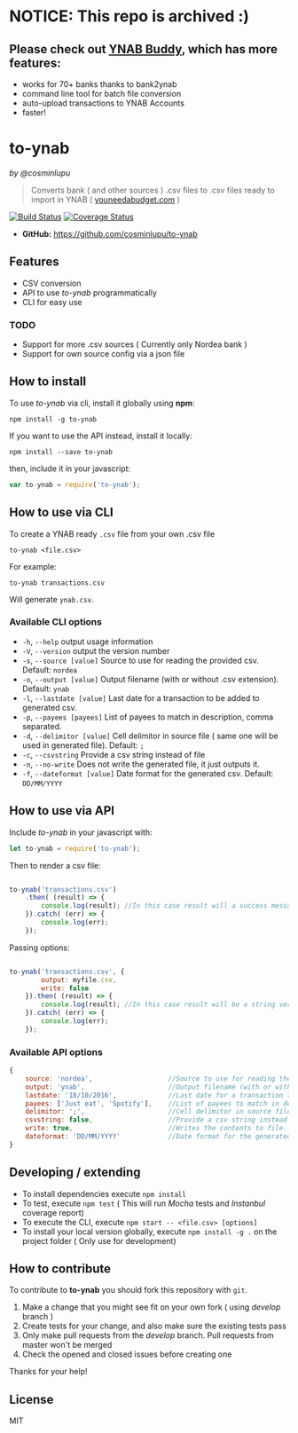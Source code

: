# NOTICE: This repo is archived :)
## Please check out [YNAB Buddy](https://npmjs.org/package/ynab-buddy), which has more features:
 * works for 70+ banks thanks to bank2ynab
 * command line tool for batch file conversion
 * auto-upload transactions to YNAB Accounts
 * faster!

to-ynab
====
_by @cosminlupu_

> Converts bank ( and other sources ) .csv files to .csv files ready to import in YNAB ( [youneedabudget.com](https://youneedabudget.com/) ) 

[![Build Status](https://travis-ci.org/cosminlupu/to-ynab.svg?branch=master)](https://travis-ci.org/cosminlupu/to-ynab) [![Coverage Status](https://coveralls.io/repos/github/cosminlupu/to-ynab/badge.svg?branch=master)](https://coveralls.io/github/cosminlupu/to-ynab?branch=master)

* **GitHub:** <https://github.com/cosminlupu/to-ynab>

## Features
* CSV conversion
* API to use _to-ynab_ programmatically
* CLI for easy use

### TODO

* Support for more .csv sources ( Currently only Nordea bank )
* Support for own source config via a json file

## How to install
To use _to-ynab_ via cli, install it globally using **npm**:
```
npm install -g to-ynab
```

If you want to use the API instead, install it locally:
```
npm install --save to-ynab
```

then, include it in your javascript:
```js
var to-ynab = require('to-ynab');
```

## How to use via CLI
To create a YNAB ready `.csv` file from your own .csv file
```
to-ynab <file.csv>
```
For example:
```
to-ynab transactions.csv
```
Will generate `ynab.csv`.

### Available CLI options
* `-h`, `--help`                output usage information
* `-V`, `--version`             output the version number
* `-s`, `--source [value]`      Source to use for reading the provided csv. Default: `nordea`
* `-o`, `--output [value]`      Output filename (with or without .csv extension). Default: `ynab`
* `-l`, `--lastdate [value]`    Last date for a transaction to be added to generated csv.
* `-p`, `--payees [payees]`     List of payees to match in description, comma separated.
* `-d`, `--delimitor [value]`   Cell delimitor in source file ( same one will be used in generated file). Default: `;`
* `-c`, `--csvstring`           Provide a csv string instead of file
* `-n`, `--no-write`            Does not write the generated file, it just outputs it.
* `-f`, `--dateformat [value]`  Date format for the generated csv. Default: `DD/MM/YYYY`



## How to use via API
Include _to-ynab_ in your javascript with:
```js
let to-ynab = require('to-ynab');
```

Then to render a csv file:
```js

to-ynab('transactions.csv')
    .then( (result) => {
        console.log(result); //In this case result will a success message with the location of the generated file
    }).catch( (err) => {
        console.log(err);
    });
```

Passing options:
```js

to-ynab('transactions.csv', {
        output: myfile.csv,
        write: false
    }).then( (result) => {
        console.log(result); //In this case result will be a string version of the generated file
    }).catch( (err) => {
        console.log(err);
    });
```

### Available API options
```js
{
    source: 'nordea',                   //Source to use for reading the provided csv. Default: _nordea_
    output: 'ynab',                     //Output filename (with or without .csv extension). Default: _ynab_
    lastdate: '18/10/2016',             //Last date for a transaction to be added to generated csv.
    payees: ['Just eat', 'Spotify'],    //List of payees to match in description, comma separated.
    delimitor: ';',                     //Cell delimitor in source file ( same one will be used in generated file). Default: _;_
    csvstring: false,                   //Provide a csv string instead of file
    write: true,                        //Writes the contents to file. Default: _true_
    dateformat: 'DD/MM/YYYY'            //Date format for the generated csv. Default: _DD/MM/YYYY_
}
```

## Developing / extending

* To install dependencies execute `npm install`
* To test, execute `npm test` ( This will run _Mocha_ tests and _Instanbul_ coverage report)
* To execute the CLI, execute `npm start -- <file.csv> [options]`
* To install your local version globally, execute `npm install -g .` on the project folder ( Only use for development)


## How to contribute
To contribute to **to-ynab** you should fork this repository with `git`.

1. Make a change that you might see fit on your own fork ( using _develop_ branch )
2. Create tests for your change, and also make sure the existing tests pass
4. Only make pull requests from the _develop_ branch. Pull requests from master won't be merged
5. Check the opened and closed issues before creating one

Thanks for your help!

## License
MIT
